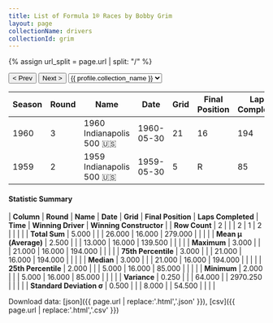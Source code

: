 ```yaml
---
title: List of Formula 1® Races by Bobby Grim
layout: page
collectionName: drivers
collectionId: grim
---
```


{% assign url_split = page.url | split: "/" %}
<div id="collection-navigation">
<button onclick="selector.options[selector.selectedIndex-1].value && (window.location = selector.options[selector.selectedIndex-1].value);">&lt; Prev</button>
<button onclick="selector.options[selector.selectedIndex+1].value && (window.location = selector.options[selector.selectedIndex+1].value);">Next &gt;</button>
<select id="selector" onchange="this.options[this.selectedIndex].value && (window.location = this.options[this.selectedIndex].value);">
  {% for collectionId in site.data[page.collectionName].refs %}
    {% if collectionId == page.collectionId %}
      {% assign selected = "selected" %}
    {% else %}
      {% assign selected = "" %}
    {% endif %}
    {% assign profile = site.data[page.collectionName][collectionId].profile %}
    <option value="/f1/{{ page.collectionName }}/{{ collectionId }}/{{ url_split[4] }}" {{ selected }}>{{ profile.collection_name }}</option>
  {% endfor %}
</select>
</div>

| Season | Round | Name | Date | Grid | Final Position | Laps Completed | Time | Winning Driver | Winning Constructor |
|--|--|--|--|--|--|--|--|--|--|
| 1960 | 3 | 1960 Indianapolis 500 🇺🇸 | 1960-05-30 | 21 | 16 | 194 |   | Jim Rathmann 🇺🇸 | Watson 🇺🇸 |
| 1959 | 2 | 1959 Indianapolis 500 🇺🇸 | 1959-05-30 | 5 | R | 85 |   | Rodger Ward 🇺🇸 | Watson 🇺🇸 |

#### Statistic Summary

| **Column** | **Round** | **Name** | **Date** | **Grid** | **Final Position** | **Laps Completed** | **Time** | **Winning Driver** | **Winning Constructor** |
| **Row Count** | 2 |  |  | 2 | 1 | 2 |  |  |  |
| **Total Sum** | 5.000 |  |  | 26.000 | 16.000 | 279.000 |  |  |  |
| **Mean μ (Average)** | 2.500 |  |  | 13.000 | 16.000 | 139.500 |  |  |  |
| **Maximum** | 3.000 |  |  | 21.000 | 16.000 | 194.000 |  |  |  |
| **75th Percentile** | 3.000 |  |  | 21.000 | 16.000 | 194.000 |  |  |  |
| **Median** | 3.000 |  |  | 21.000 | 16.000 | 194.000 |  |  |  |
| **25th Percentile** | 2.000 |  |  | 5.000 | 16.000 | 85.000 |  |  |  |
| **Minimum** | 2.000 |  |  | 5.000 | 16.000 | 85.000 |  |  |  |
| **Variance** | 0.250 |  |  | 64.000 |  | 2970.250 |  |  |  |
| **Standard Deviation σ** | 0.500 |  |  | 8.000 |  | 54.500 |  |  |  |

Download data: [json]({{ page.url | replace:'.html','.json' }}), [csv]({{ page.url | replace:'.html','.csv' }})
